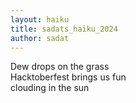 ```yaml
---
layout: haiku
title: sadats_haiku_2024
author: sadat
---
```


Dew drops on the grass<br>
Hacktoberfest brings us fun<br>
clouding in the sun<br>
